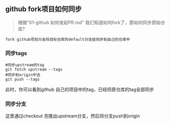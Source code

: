 ## github fork项目如何同步

>根据"01-github 如何发起PR.md" 我们知道如何fork了，那如何同步原始仓库?

`fork github项目只会将目标仓库的default分支给同步到自己的仓库中`

### 同步tags

```shell
#同步upstream的tag
git fetch upstream --tags
#同步到origin中去
git push --tags
```

此时，你可以看到github 自己的项目中的tag，已经将原仓库的tag全部同步

### 同步分支

这里通过checkout 克隆出upstream分支，然后将分支push到origin 


